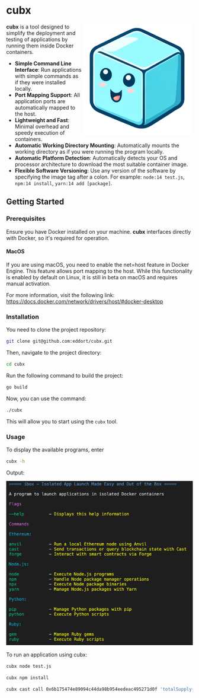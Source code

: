 # cubx

<img src="./docs/cubx.png" height="300px" align="right" width="300px">

**cubx** is a tool designed to simplify the deployment and testing of applications by running them inside Docker containers.
- **Simple Command Line Interface**: Run applications with simple commands as if they were installed locally.
- **Port Mapping Support**: All application ports are automatically mapped to the host.
- **Lightweight and Fast**: Minimal overhead and speedy execution of containers.
- **Automatic Working Directory Mounting**: Automatically mounts the working directory as if you were running the program locally.
- **Automatic Platform Detection**: Automatically detects your OS and processor architecture to download the most suitable container image.
- **Flexible Software Versioning**: Use any version of the software by specifying the image tag after a colon. For example: `node:14 test.js`, `npm:14 install`, `yarn:14 add [package]`.

## Getting Started

### Prerequisites
Ensure you have Docker installed on your machine. **cubx** interfaces directly with Docker, so it's required for operation.

#### MacOS

If you are using macOS, you need to enable the net=host feature in Docker Engine. This feature allows port mapping to the host. While this functionality is enabled by default on Linux, it is still in beta on macOS and requires manual activation.

For more information, visit the following link: https://docs.docker.com/network/drivers/host/#docker-desktop

### Installation
You need to clone the project repository:

```bash
git clone git@github.com:eddort/cubx.git
```

Then, navigate to the project directory:

```bash
cd cubx
```

Run the following command to build the project:

```bash
go build
```

Now, you can use the command:

```bash
./cubx
```

This will allow you to start using the `cubx` tool.

### Usage

To display the available programs, enter

```sh
cubx -h
```
Output:

![cubx help](./docs/help-example.png)

To run an application using cubx:

```sh
cubx node test.js
```

```sh
cubx npm install
```

```sh
cubx cast call 0x6b175474e89094c44da98b954eedeac495271d0f 'totalSupply()(uint256)' --rpc-url https://eth-mainnet.alchemyapi.io/v2/Lc7oIGYeL_QvInzI0Wiu_pOZZDEKBrdf
```
